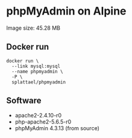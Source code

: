 # phpMyAdmin on Alpine

Image size: 45.28 MB

## Docker run

    docker run \
      --link mysql:mysql
      --name phpmyadmin \
      -P \
      splattael/phpmyadmin

## Software

* apache2-2.4.10-r0
* php-apache2-5.6.5-r0
* phpMyAdmin 4.3.13 (from source)

